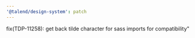 ```yaml
---
'@talend/design-system': patch
---
```


fix(TDP-11258): get back tilde character for sass imports for compatibility"
